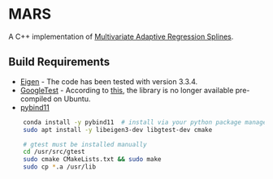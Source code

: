 # MARS
A C++ implementation of [Multivariate Adaptive Regression Splines](https://en.wikipedia.org/wiki/Multivariate_adaptive_regression_spline).

## Build Requirements
* [Eigen](http://eigen.tuxfamily.org/) - The code has been tested with version 3.3.4.
* [GoogleTest](https://github.com/google/googletest) - According to [this](https://bit.ly/2vNUBWN),
the library is no longer available pre-compiled on Ubuntu.
* [pybind11](https://github.com/pybind/pybind11)

```bash
    conda install -y pybind11  # install via your python package manager
    sudo apt install -y libeigen3-dev libgtest-dev cmake

    # gtest must be installed manually
    cd /usr/src/gtest
    sudo cmake CMakeLists.txt && sudo make
    sudo cp *.a /usr/lib
```
